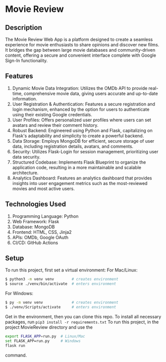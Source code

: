 # Movie Review

## Description

The Movie Review Web App is a platform designed to create a seamless experience for movie enthusiasts to share opinions and discover new films. It bridges the gap between large movie databases and community-driven content, offering a secure and convenient interface complete with Google Sign-In functionality.

## Features

1. Dynamic Movie Data Integration: Utilizes the OMDb API to provide real-time, comprehensive movie data, giving users accurate and up-to-date information.
2. User Registration & Authentication: Features a secure registration and login mechanism, enhanced by the option for users to authenticate using their existing Google credentials.
3. User Profiles: Offers personalized user profiles where users can set avatars and review their comment history.
4. Robust Backend: Engineered using Python and Flask, capitalizing on Flask's adaptability and simplicity to create a powerful backend.
5. Data Storage: Employs MongoDB for efficient, secure storage of user data, including registration details, avatars, and comments.
6. Security: Utilizes Flask-Login for session management, prioritizing user data security.
7. Structured Codebase: Implements Flask Blueprint to organize the application code, resulting in a more maintainable and scalable architecture.
8. Analytics Dashboard: Features an analytics dashboard that provides insights into user engagement metrics such as the most-reviewed movies and most active users.

## Technologies Used

1. Programming Language: Python
2. Web Framework: Flask
3. Database: MongoDB
4. Frontend: HTML, CSS, Jinja2
5. APIs: OMDb, Google OAuth
6. CI/CD: GitHub Actions

## Setup

To run this project, first set a virtual environment:
For Mac/Linux:

```bash
$ python3 -m venv venv        # creates environment
$ source ./venv/bin/activate  # enters environment
```

For Windows:

```bash
$ py -m venv venv             # creates environment
$ ./venv/Scripts/activate     # enters environment
```

Get in the environment, then you can clone this repo.
To install all necessary packages, run `pip3 install -r requirements.txt`
To run this project, in the project MovieReview directory and use the

```bash
export FLASK_APP=run.py  # Linux/Mac
set FLASK_APP=run.py     # Windows
flask run
```

command.
